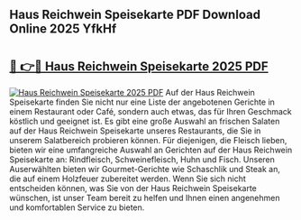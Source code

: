 ## Haus Reichwein Speisekarte PDF Download Online 2025 YfkHf

# <h2><a href="http://gc68cme.nevu.top/?p=Haus+Reichwein+Speisekarte">🔗 👉🔴 Haus Reichwein Speisekarte 2025 PDF</a></h2>

[![Haus Reichwein Speisekarte 2025 PDF](https://i.imgur.com/dBaPXMq.png)](http://gc68cme.nevu.top/?p=Haus+Reichwein+Speisekarte)
Auf der Haus Reichwein Speisekarte finden Sie nicht nur eine Liste der angebotenen Gerichte in einem Restaurant oder Café, sondern auch etwas, das für Ihren Geschmack köstlich und geeignet ist. Es gibt eine große Auswahl an frischen Salaten auf der Haus Reichwein Speisekarte unseres Restaurants, die Sie in unserem Salatbereich probieren können. Für diejenigen, die Fleisch lieben, bieten wir eine umfangreiche Auswahl an Gerichten auf der Haus Reichwein Speisekarte an: Rindfleisch, Schweinefleisch, Huhn und Fisch. Unseren Auserwählten bieten wir Gourmet-Gerichte wie Schaschlik und Steak an, die auf einem Holzfeuer zubereitet werden. Wenn Sie sich nicht entscheiden können, was Sie von der Haus Reichwein Speisekarte wünschen, ist unser Team bereit zu helfen und Ihnen einen angenehmen und komfortablen Service zu bieten.
